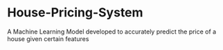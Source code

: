 # House-Pricing-System
A Machine Learning Model developed to accurately predict the price of a house given certain features
